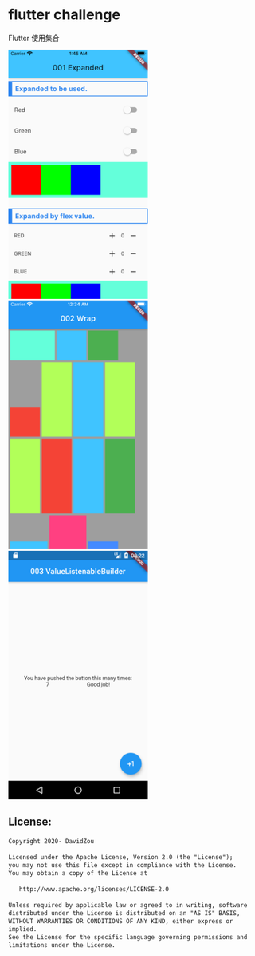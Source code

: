 flutter challenge
=====

Flutter 使用集合

<img src="f_001_widgets_expanded/doc/image/expanded.png" width="280"><img src="f_002_widgets_wrap/doc/image/demo.png" width="280"><img src="f_003_widget_valuelistenablebuilder/doc/image/003.png" width="280">



## License:

```
Copyright 2020- DavidZou

Licensed under the Apache License, Version 2.0 (the "License");
you may not use this file except in compliance with the License.
You may obtain a copy of the License at

   http://www.apache.org/licenses/LICENSE-2.0

Unless required by applicable law or agreed to in writing, software
distributed under the License is distributed on an "AS IS" BASIS,
WITHOUT WARRANTIES OR CONDITIONS OF ANY KIND, either express or implied.
See the License for the specific language governing permissions and
limitations under the License.
```
